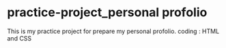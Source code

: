 # practice-project_personal profolio

This is my practice project for prepare my personal profolio. 
coding : HTML and CSS 
